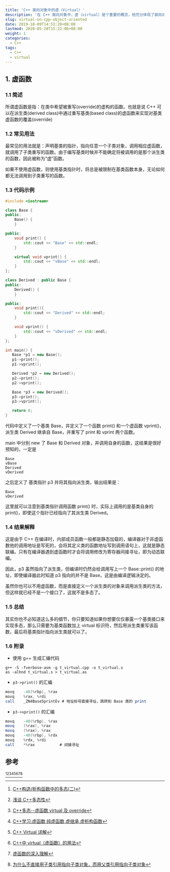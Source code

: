 ```yaml
---
title: 'C++ 面向对象中的虚（Virtual）'
description: '在 C++ 面向对象中，虚（virtual）是个重要的概念，他充分体现了面向对象实现中的继承和多态这两大特性'
slug: virtual-on-cpp-object-oriented
date: 2019-10-09T14:53:28+08:00
lastmod: 2020-05-28T15:22:06+08:00
weight: 1
categories:
  - C++
tags:
  - C++
  - virtual
---
```


## 1. 虚函数

### 1.1 简述

所谓虚函数是指：在类中希望被重写(override)的虚构的函数。也就是说 C++ 可以在派生类(derived class)中通过重写基类(based class)的虚函数来实现对基类虚函数的覆盖(override)

### 1.2 常见用法

最常见的用法就是：声明基类的指针，指向任意一个子类对象，调用相应虚函数，就调用了子类重写的函数。由于编写基类时候并不能确定将被调用的是那个派生类的函数，因此被称为“虚”函数。

如果不使用虚函数，则使用基类指针时，将总是被限制在基类函数本身，无论如何都无法调用到子类重写的函数。

### 1.3 代码示例

```cpp
#include <iostream>

class Base {
public:
    Base() {
    }

public:
    void print() {
        std::cout << "Base" << std::endl;
    }

    virtual void vprint() {
        std::cout << "vBase" << std::endl;
    }
};

class Derived : public Base {
public:
    Derived() {
    }

public:
    void print(){
        std::cout << "Derived" << std::endl;
    }

    void vprint() {
        std::cout << "vDerived" << std::endl;
    }
};

int main() {
   Base *p1 = new Base();
   p1->print();
   p1->vprint();

   Derived *p2 = new Derived();
   p2->print();
   p2->vprint();

   Base *p3 = new Derived();
   p3->print();
   p3->vprint();

   return 0;
}
```

代码中定义了一个基类 Base，并定义了一个函数 print() 和一个虚函数 vprint()，派生类 Derived 继承自 Base，并重写了 print 和 vprint 两个函数。

main 中分别 new 了 Base 和 Derived 对象，并调用自身的函数，这结果是很好预知的，一定是

```
Base
vBase
Derived
vDerived
```

之后定义了 基类指针 p3 并将其指向派生类，输出结果是：

```
Base
vDerived
```

这里就可以注意到基类指针调用函数 print() 时，实际上调用的是基类自身的 print()，即使这个指针已经指向了其派生类 Derived。

### 1.4 结果解释

这是由于 C++ 在编译时，内部成员函数一般都是静态加载的，编译器对于非虚函数他的调用地址是写死的，会将其定义类的函数地址写到调用语句上，这就是静态联编。只有在编译器遇到虚函数时才会将调用修改为寄存器间接寻址，即为动态联编。

因此，p3 虽然指向了派生类，但编译时仍然会给调用写上一个 Base::print() 的地址，即使编译器此时知道 p3 指向的并不是 Base，这是由编译逻辑决定的。

虽然你也可以不用虚函数，而是直接定义一个派生类的对象来调用派生类的方法，但这样就已经不是一个接口了，这就不是多态了。

### 1.5 总结

其实你也不必知道这么多的细节，你只要知道如果你想要仅仅暴露一个基类接口来实现多态，那么只需要为基类函数加上 virtual 标识符，然后用派生类重写该函数，最后将基类指针指向派生类就可以了。

### 1.6 附录

- 使用 g++ 生成汇编代码

```
g++ -S -fverbose-asm -g t_virtual.cpp -o t_virtual.s
as -alhnd t_virtual.s > t_virtual.as
```

- `p3->print()` 的汇编

```as
movq    -40(%rbp), %rax
movq    %rax, %rdi
call    _ZN4Base5printEv # 地址标号直接寻址，跳转到 Base 类的 print
```

- `p3->vprint()` 的汇编

```as
movq    -40(%rbp), %rax
movq    (%rax), %rax
movq    (%rax), %rax
movq    -40(%rbp), %rdx
movq    %rdx, %rdi
call    *%rax           # 间接寻址
```

## 参考

[^1][^2][^3][^4][^5][^6][^7][^8]

[^1]: [C++构造/析构函数中的多态(二)](http://codemacro.com/2014/09/06/necessary-dtor/)
[^2]: [浅谈 C++多态性](https://blog.csdn.net/Hackbuteer1/article/details/7475622)
[^3]: [C++多态--虚函数 virtual 及 override](https://blog.csdn.net/i_chaoren/article/details/77281785)
[^4]: [C++学习:虚函数,纯虚函数,虚继承,虚析构函数](https://blog.csdn.net/qq_29924041/article/details/73522256)
[^5]: [C++ Virtual 详解](https://blog.csdn.net/ring0hx/article/details/1605254)
[^6]: [C++中 virtual（虚函数）的用法](https://blog.csdn.net/foreverhuylee/article/details/34107615)
[^7]: [虚函数的深入理解](https://www.cnblogs.com/zsq1993/p/5804332.html)
[^8]: [为什么不直接用子类引用指向子类对象，而用父类引用指向子类对象](https://bbs.csdn.net/topics/391846458)
